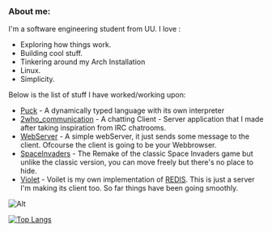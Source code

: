 ### About me:
I'm a software engineering student from UU.
I love :
- Exploring how things work.
- Building cool stuff.
- Tinkering around my Arch Installation
- Linux.
- Simplicity.


Below is the list of stuff I have worked/working upon:
  - [Puck](https://github.com/Probatio-Diabolica/Puck) - A dynamically typed language with its own interpreter
  - [2who_communication](https://github.com/Probatio-Diabolica/2Who_Communication) - A chatting Client - Server application that I made after taking inspiration from IRC chatrooms.
  - [WebServer](https://github.com/Probatio-Diabolica/WebServer) - A simple webServer, it just sends some message to the client. Ofcourse the client is going to be your Webbrowser. 
  - [SpaceInvaders](https://github.com/Probatio-Diabolica/Space_Invaders) - The Remake of the classic Space Invaders game but unlike the classic version, you can move freely but there's no place to hide.
  - [Violet](https://github.com/Probatio-Diabolica/Violet) - Voilet is my own implementation of [REDIS](https://redis.io/about/). This is just a server I'm making its client too. So far things have been going smoothly.
  

![Alt](https://komarev.com/ghpvc/?username=Probatio-Diabolica&&color=bf526b&label=Profile%20views%20)

[![Top Langs](https://github-readme-stats.vercel.app/api/top-langs/?username=Probatio-Diabolica&hide=C&layout=compact&show_icons=true&theme=dracula)](https://github.com/Probatio-Diabolica/github-readme-stats)

